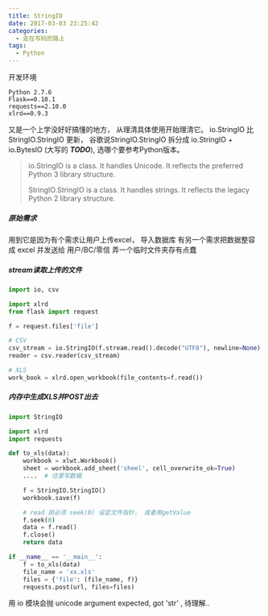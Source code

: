 ```yaml
---
title: StringIO
date: 2017-03-03 23:25:42
categories:
  - 走在写码的路上
tags:
  - Python
---
```


开发环境
```
Python 2.7.6
Flask==0.10.1
requests==2.10.0
xlrd==0.9.3
```

又是一个上学没好好搞懂的地方， 从理清具体使用开始理清它。
io.StringIO 比 StringIO.StringIO 更新， 谷歌说StringIO.StringIO 拆分成  io.StringIO + io.BytesIO (大写的 ***TODO***), 选哪个要参考Python版本。

>io.StringIO is a class. It handles Unicode. It reflects the preferred Python 3 library structure.
>
>StringIO.StringIO is a class. It handles strings. It reflects the legacy Python 2 library structure.

<!-- more -->

##### 原始需求
用到它是因为有个需求让用户上传excel， 导入数据库
有另一个需求把数据整容成 excel 并发送给 用户/BC/零信
弄一个临时文件夹存有点蠢


##### stream读取上传的文件

```python
import io, csv

import xlrd
from flask import request

f = request.files['file']

# CSV
csv_stream = io.StringIO(f.stream.read().decode("UTF8"), newline=None)
reader = csv.reader(csv_stream)

# XLS
work_book = xlrd.open_workbook(file_contents=f.read())
```

##### 内存中生成XLS并POST出去

```python
import StringIO

import xlrd
import requests

def to_xls(data):
    workbook = xlwt.Workbook()
    sheet = workbook.add_sheet('sheel', cell_overwrite_ok=True)
    ....  # 往里写数据

    f = StringIO.StringIO()
    workbook.save(f)

    # read 前必须 seek(0) 设定文件指针， 或者用getValue
    f.seek(0)
    data = f.read()
    f.close()
    return data

if __name__ == '__main__':
    f = to_xls(data)
    file_name = 'xx.xls'
    files = {'file': (file_name, f)}
    requests.post(url, files=files)
```

用 io 模块会抛 unicode argument expected, got 'str' , 待理解..
